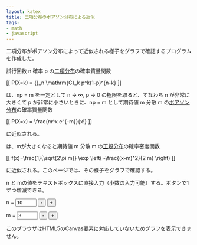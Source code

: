 ```yaml
---
layout: katex
title: 二項分布のポアソン分布による近似
tags:
- math
- javascript
---
```

二項分布がポアソン分布によって近似される様子をグラフで確認するプログラムを作成した。

試行回数 n 確率 p の[二項分布](https://ja.wikipedia.org/wiki/%E4%BA%8C%E9%A0%85%E5%88%86%E5%B8%83)の確率質量関数

[[ P(X=k) = {}_n \mathrm{C}_k p^k(1-p)^{n-k} ]]

は、np = m を一定として n → ∞, p → 0 の極限を取ると、すなわち n が非常に大きくて p が非常に小さいときに、np = m として期待値 m 分散 m の[ポアソン分布](https://ja.wikipedia.org/wiki/%E3%83%9D%E3%82%A2%E3%82%BD%E3%83%B3%E5%88%86%E5%B8%83)の確率質量関数

[[ P(X=x) = \frac{m^x e^{-m}}{x!} ]]

に近似される。

は、mが大きくなると期待値 m 分散 m の[正規分布](https://ja.wikipedia.org/wiki/%E6%AD%A3%E8%A6%8F%E5%88%86%E5%B8%83)の確率密度関数

[[ f(x)=\frac{1}{\sqrt{2\pi m}} \exp \left( -\frac{(x-m)^2}{2 m} \right) ]]

に近似される。このページでは、その様子をグラフで確認する。

n と mの値をテキストボックスに直接入力（小数の入力可能）する。ボタンで1ずつ増減できる。

n = <input name="n" id="n" type="text" value="10" size="4" onkeyup="update()">
<input type="button" value="-" onclick="decN();">
<input type="button" value="+" onclick="incN();">

m = <input name="m" id="m" type="text" value="3" size="4" onkeyup="update()">
<input type="button" value="-" onclick="decM();">
<input type="button" value="+" onclick="incM();">

<!-- -------------------------------------------------------------------------------------------- -->
<canvas id="canvas" width="600" height="600"
  style="max-width: 100%; height: auto; max-height: 100%">
このブラウザはHTML5のCanvas要素に対応していないためグラフを表示できません。
</canvas>
<script src="/js/graph.js"></script>
<script>
'use strict';
update();

function decN() {
    var n = document.getElementById("n").value;
    n = parseInt(n, 10) - 1;
    if (n < 1 || isNaN(n)) {
        n = 1;
    }
    if (n > 1000) {
        n = 1000;
    }
    document.getElementById("n").value = n;
    update();
}

function incN() {
    var n = document.getElementById("n").value;
    n = parseInt(n, 10) + 1;
    if (isNaN(n)) {
        n = 1;
    }
    if (n > 1000) {
        n = 1000;
    }
    document.getElementById("n").value = n;
    update();
}

function decM() {
    var m = document.getElementById("m").value;
    m = parseInt(m, 10) - 1;
    if (m < 1 || isNaN(m)) {
        m = 1;
    }
    if (m > 300) {
        m = 300;
    }
    document.getElementById("m").value = m;
    update();
}

function incM() {
    var m = document.getElementById("m").value;
    m = parseInt(m, 10) + 1;
    if (isNaN(m)) {
        m = 1;
    }
    if (m > 300) {
        m = 300;
    }
    document.getElementById("m").value = m;
    update();
}

function update() {
    // Initialize canvas
    var c, ctx, textM, textN, m, n, maxX, maxNorm, pZero, legendX, legendY;
    c = document.getElementById('canvas');
    ctx = c.getContext('2d');
    ctx.clearRect(0, 0, c.width, c.height);
    ctx.font = "20px serif"; // Font of the text
    ctx.lineWidth = 1; // Line width

    // Get parameter
    textN = document.getElementById("n").value;
    n = Number(textN);
    textM = document.getElementById("m").value;
    m = Number(textM);

    // Check range of m
    if (m > 300) {
        m = NaN;
        ctx.fillStyle = "red";
        ctx.fillText("このプログラムでは m ≦ 300 としてください", 80, 300);
    }
    if (m <= 0) {
        m = NaN;
        ctx.fillStyle = "red";
        ctx.fillText("m > 0 でなければなりません", 150, 300);
    }

    // Check range of n
    if (n > 1000) {
        m = NaN;
        ctx.fillStyle = "red";
        ctx.fillText("このプログラムでは n ≦ 1000 としてください", 80, 300);
    }
    if (n <= 0) {
        n = NaN;
        ctx.fillStyle = "red";
        ctx.fillText("n > 0 でなければなりません", 150, 300);
    }

    // Set Cartesian coodinate system for the graph (GC)
    // Origin of GC with respect to canvas coordinate = (ctx.originX, ctx.originY)
    ctx.originX = 50;
    ctx.originY = 570;
    // Unit vector of GC with respect to canvas coordinate = (ctx.unitX, ctx.unitY)
    maxX = m * 2.5;
    if (maxX < 20) {
        maxX = 20;
    }
    ctx.unitX = Math.floor(500 / maxX);
    if (ctx.unitX < 1) {
        ctx.unitX = 1;
    }
    maxNorm = 1 / Math.sqrt(2 * Math.PI * m);
    pZero = Math.pow(Math.E, -m);
    ctx.unitY = -Math.floor(500 / Math.max(maxNorm, pZero));

    // Draw graphs
    if (m > 0) {
        ctx.strokeStyle = "black";
        ctx.fillStyle = "black";
        drawAxis(ctx);
        ctx.scaleX = Math.pow(10, Math.floor(2.6 - Math.log10(ctx.unitX)));
        drawScaleX(ctx);
        ctx.scaleY = 1 / Math.pow(10, Math.floor(Math.log10(-ctx.unitY) - 1.5));
        ctx.offsetScaleY = 50;
        drawScaleY(ctx);
        ctx.strokeStyle = "red";
        ctx.fillStyle = "red";
        plotInt(ctx, poisson, m);
        ctx.strokeStyle = "blue";
        ctx.fillStyle = "blue";
        draw(ctx, normDist, m);
        // Legend
        legendX = 360;
        legendY = 120; // Location of the legend
        ctx.beginPath();
        ctx.fillStyle = "red";
        ctx.arc(legendX + 15, legendY, 4, 0, Math.PI * 2);
        ctx.fill();
        ctx.fillStyle = "black";
        ctx.fillText("ポアソン分布", legendX + 40, legendY + 5);
        ctx.beginPath();
        ctx.strokeStyle = "blue";
        ctx.moveTo(legendX, legendY + 30);
        ctx.lineTo(legendX + 30, legendY + 30);
        ctx.stroke();
        ctx.fillText("正規分布", legendX + 40, legendY + 35);
    }
}

// Mathematical functions
function poisson(k, m) {
    if (k < 100) {
        return Math.pow(m, k) * Math.pow(Math.E, -m) / factorial(k);
    }
    var logP = k * Math.log(m) - m - logfact(k);
    return Math.pow(Math.E, logP);
}

function normDist(x, m) {
    return Math.pow(Math.E, -(x - m) * (x - m) / (2 * m)) / Math.sqrt(2 * Math.PI *
        m);
}

function factorial(n) {
    if (n < 2) {
        return 1;
    } else {
        return n * factorial(n - 1);
    }
}

function logfact(n) {
    if (n < 2) {
        return 0;
    } else {
        return Math.log(n) + logfact(n - 1);
    }
}
</script>
<!-- -------------------------------------------------------------------------------------------- -->
